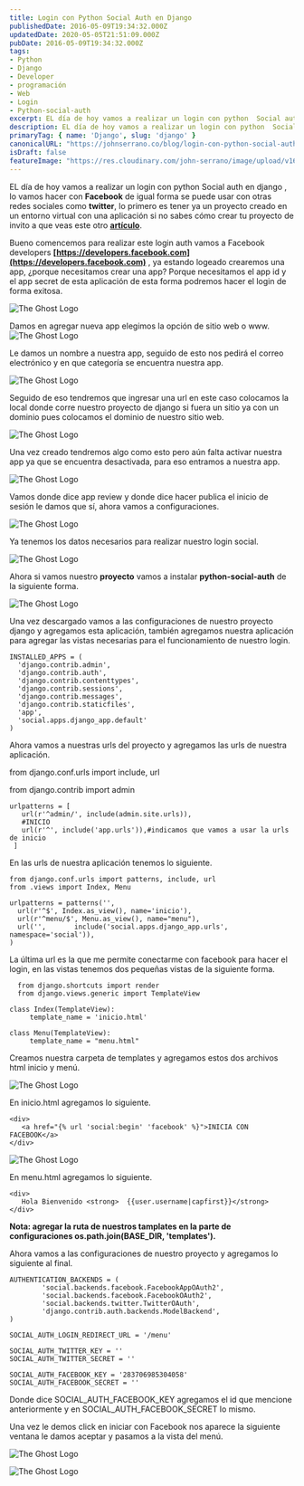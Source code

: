 ```yaml
---
title: Login con Python Social Auth en Django
publishedDate: 2016-05-09T19:34:32.000Z
updatedDate: 2020-05-05T21:51:09.000Z
pubDate: 2016-05-09T19:34:32.000Z
tags: 
- Python
- Django
- Developer
- programación
- Web
- Login
- Python-social-auth
excerpt: EL día de hoy vamos a realizar un login con python  Social auth  en django , lo vamos hacer con Facebook de igual
description: EL día de hoy vamos a realizar un login con python  Social auth  en django , lo vamos hacer con Facebook de igual
primaryTag: { name: 'Django', slug: 'django' }
canonicalURL: "https://johnserrano.co/blog/login-con-python-social-auth-en-django"
isDraft: false
featureImage: "https://res.cloudinary.com/john-serrano/image/upload/v1683735003/John%20Serrano/Blog%20Post/login-con-python-social-auth-en-django/portadaLoginSocial_vp5sib.jpg"
---
```


EL día de hoy vamos a realizar un login con python  Social auth  en django , lo vamos hacer con **Facebook** de igual forma se puede usar con otras redes sociales como **twitter**, lo primero es tener ya un proyecto creado en un entorno virtual con una aplicación si no sabes cómo crear tu proyecto de invito a que veas este otro **[artículo](http://blog.johnserrano.co/mi-primer-proyecto-en-django-con-virtualenv/)**.

Bueno comencemos para realizar este login auth vamos a Facebook developers **[https://developers.facebook.com](https://developers.facebook.com)** , ya estando logeado crearemos una app, ¿porque necesitamos crear una app?  Porque necesitamos el app id y el app secret de esta aplicación  de esta forma podremos hacer el login de forma exitosa.

![The Ghost Logo](https://res.cloudinary.com/john-serrano/image/upload/v1683736231/John%20Serrano/Blog%20Post/login-con-python-social-auth-en-django/SocialLoginAuth_2_ypt85v.jpg)

Damos en agregar nueva app elegimos la opción de sitio web o www.
![The Ghost Logo](https://res.cloudinary.com/john-serrano/image/upload/v1683736232/John%20Serrano/Blog%20Post/login-con-python-social-auth-en-django/SocialLoginAuth_3_xjzvej.jpg)

Le damos un nombre a nuestra app, seguido de esto nos pedirá el correo electrónico y en que categoría se encuentra nuestra app.

![The Ghost Logo](https://res.cloudinary.com/john-serrano/image/upload/v1683736231/John%20Serrano/Blog%20Post/login-con-python-social-auth-en-django/SocialLoginAuth_4_ncq2p2.jpg)

Seguido de eso tendremos que ingresar una url en este caso colocamos la local donde corre nuestro proyecto de django  si fuera un sitio ya con un dominio pues colocamos el dominio de nuestro sitio web.

![The Ghost Logo](https://res.cloudinary.com/john-serrano/image/upload/v1683736231/John%20Serrano/Blog%20Post/login-con-python-social-auth-en-django/SocialLoginAuth_5_pfccqd.jpg)

Una vez creado tendremos algo como esto pero aún falta activar nuestra app ya que se encuentra desactivada, para eso entramos a nuestra app.

![The Ghost Logo](https://res.cloudinary.com/john-serrano/image/upload/v1683736231/John%20Serrano/Blog%20Post/login-con-python-social-auth-en-django/SocialLoginAuth_6_ofmnhf.jpg)

Vamos donde dice app review y donde dice hacer publica el inicio de sesión le damos que sí, ahora vamos a configuraciones.

![The Ghost Logo](https://res.cloudinary.com/john-serrano/image/upload/v1683736231/John%20Serrano/Blog%20Post/login-con-python-social-auth-en-django/SocialLoginAuth_7_hp9bbc.jpg)

Ya tenemos los datos necesarios para realizar nuestro login social.

![The Ghost Logo](https://res.cloudinary.com/john-serrano/image/upload/v1683736231/John%20Serrano/Blog%20Post/login-con-python-social-auth-en-django/SocialLoginAuth_8_vrmwun.jpg)

Ahora si vamos nuestro **proyecto** vamos a instalar **python-social-auth** de la siguiente forma.

![The Ghost Logo](https://res.cloudinary.com/john-serrano/image/upload/v1683736231/John%20Serrano/Blog%20Post/login-con-python-social-auth-en-django/SocialLoginAuth_1_f2ikgi.jpg)

Una vez descargado vamos a las configuraciones de nuestro proyecto django y agregamos  esta aplicación, también agregamos nuestra aplicación para agregar las vistas necesarias para el funcionamiento de nuestro login.

    INSTALLED_APPS = (
      'django.contrib.admin',
      'django.contrib.auth',
      'django.contrib.contenttypes',
      'django.contrib.sessions',
      'django.contrib.messages',
      'django.contrib.staticfiles',
      'app',
      'social.apps.django_app.default'
    )
    

Ahora vamos a nuestras urls del proyecto y agregamos las urls de nuestra aplicación.

from django.conf.urls import include, url

from django.contrib import admin

    urlpatterns = [
       url(r'^admin/', include(admin.site.urls)),
       #INICIO
       url(r'^', include('app.urls')),#indicamos que vamos a usar la urls de inicio
     ]
    

En las urls de nuestra aplicación tenemos lo siguiente.

    from django.conf.urls import patterns, include, url
    from .views import Index, Menu
    
    urlpatterns = patterns('',
      url(r'^$', Index.as_view(), name='inicio'),
      url(r'^menu/$', Menu.as_view(), name="menu"),
      url('',       include('social.apps.django_app.urls', namespace='social')),
    )
    

La última url es la que me permite conectarme con facebook para hacer el login, en las vistas tenemos dos pequeñas vistas de la siguiente forma.

      from django.shortcuts import render
      from django.views.generic import TemplateView
    
    class Index(TemplateView):
         template_name = 'inicio.html'
    
    class Menu(TemplateView):
         template_name = "menu.html"
    

Creamos nuestra carpeta de templates y agregamos estos dos archivos html inicio y menú.

![The Ghost Logo](https://res.cloudinary.com/john-serrano/image/upload/v1683736231/John%20Serrano/Blog%20Post/login-con-python-social-auth-en-django/SocialLoginAuth_11_j7vgjo.jpg)

En inicio.html agregamos lo siguiente.

    <div>
       <a href="{% url 'social:begin' 'facebook' %}">INICIA CON FACEBOOK</a>
    </div>
    

![The Ghost Logo](https://res.cloudinary.com/john-serrano/image/upload/v1683736231/John%20Serrano/Blog%20Post/login-con-python-social-auth-en-django/SocialLoginAuth_12_ecnjvz.jpg)

En menu.html agregamos lo siguiente.

    <div>
       Hola Bienvenido <strong>  {{user.username|capfirst}}</strong>
    </div>
    

**Nota: agregar la ruta de nuestros tamplates  en la parte de configuraciones os.path.join(BASE_DIR, 'templates').**

Ahora vamos a las configuraciones de nuestro proyecto y agregamos lo siguiente al final.

    AUTHENTICATION_BACKENDS = (
            'social.backends.facebook.FacebookAppOAuth2',
            'social.backends.facebook.FacebookOAuth2',
            'social.backends.twitter.TwitterOAuth',
            'django.contrib.auth.backends.ModelBackend',
    )
    
    SOCIAL_AUTH_LOGIN_REDIRECT_URL = '/menu'
    
    SOCIAL_AUTH_TWITTER_KEY = ''
    SOCIAL_AUTH_TWITTER_SECRET = ''
    
    SOCIAL_AUTH_FACEBOOK_KEY = '283706985304058'
    SOCIAL_AUTH_FACEBOOK_SECRET = ''
    

Donde dice SOCIAL_AUTH_FACEBOOK_KEY agregamos el id que mencione anteriormente y en SOCIAL_AUTH_FACEBOOK_SECRET lo mismo.

Una vez le demos click en iniciar con Facebook nos aparece la siguiente ventana le damos aceptar y pasamos a la vista del menú.

![The Ghost Logo](https://res.cloudinary.com/john-serrano/image/upload/v1683736231/John%20Serrano/Blog%20Post/login-con-python-social-auth-en-django/SocialLoginAuth_9_z46ht6.jpg)

![The Ghost Logo](https://res.cloudinary.com/john-serrano/image/upload/v1683736231/John%20Serrano/Blog%20Post/login-con-python-social-auth-en-django/SocialLoginAuth_10_kqpuk2.jpg)
